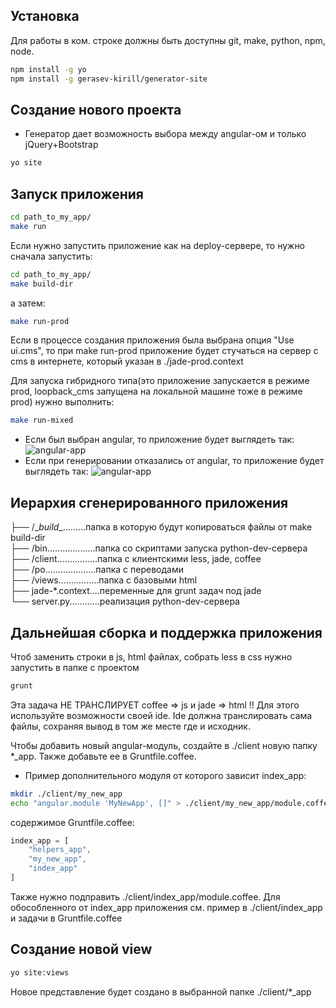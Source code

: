 
## Установка
Для работы в ком. строке должны быть доступны git, make, python, npm, node.

```bash
npm install -g yo
npm install -g gerasev-kirill/generator-site
```

## Создание нового проекта
* Генератор дает возможность выбора между angular-ом и только jQuery+Bootstrap

```bash
yo site
```


## Запуск приложения

```bash
cd path_to_my_app/
make run
```

Если нужно запустить приложение как на deploy-сервере, то нужно сначала запустить:

```bash
cd path_to_my_app/
make build-dir
```
а затем:

```bash
make run-prod
```

Если в процессе создания приложения была выбрана опция "Use ui.cms", то при make run-prod приложение будет стучаться на сервер с cms в интернете, который указан в ./jade-prod.context


Для запуска гибридного типа(это приложение запускается в режиме prod, loopback_cms запущена на
локальной машине тоже в режиме prod) нужно выполнить:

```bash
make run-mixed
```

* Если был выбран angular, то приложение будет выглядеть так:
![angular-app](https://github.com/gerasev-kirill/generator-site/blob/master/angular-app.png)
* Если при генерировании отказались от angular, то приложение будет выглядеть так:
![angular-app](https://github.com/gerasev-kirill/generator-site/blob/master/jquery-app.png)


## Иерархия сгенерированного приложения


├── /\__build__.........папка в которую будут копироваться файлы от make build-dir <br />
├── /bin...................папка со скриптами запуска python-dev-сервера <br />
├── /client................папка с клиентскими less, jade, coffee <br />
├── /po....................папка с переводами <br />
├── /views................папка с базовыми html <br />
├── jade-*.context....переменные для grunt задач под jade <br />
└──  server.py............реализация python-dev-сервера <br />


## Дальнейшая сборка и поддержка приложения

Чтоб заменить строки в js, html файлах, собрать less в css нужно запустить в папке с проектом

```bash
grunt
```

Эта задача НЕ ТРАНСЛИРУЕТ coffee => js и jade => html !! Для этого используйте возможности
своей ide. Ide должна транслировать сама файлы, сохраняя вывод в том же месте где и исходник.

Чтобы добавить новый angular-модуль, создайте в ./client новую папку *_app. Также добавьте ее в Gruntfile.coffee.

* Пример дополнительного модуля от которого зависит index_app:

```bash
mkdir ./client/my_new_app
echo "angular.module 'MyNewApp', []" > ./client/my_new_app/module.coffee
```

содержимое Gruntfile.coffee:

```js
index_app = [
    "helpers_app",
    "my_new_app",
    "index_app"
]
```

Также нужно подправить ./client/index_app/module.coffee.
Для обособленного от index_app приложения см. пример в ./client/index_app и задачи в Gruntfile.coffee




## Cоздание новой view

```bash
yo site:views
```

Новое представление будет создано в выбранной папке ./client/*_app
